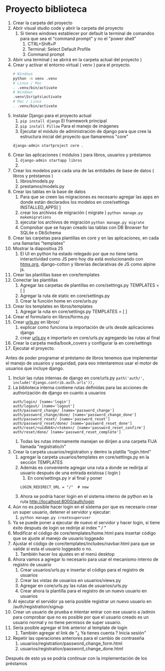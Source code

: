 # Proyecto biblioteca

1. Crear la carpeta del proyecto
2. Abrir visual studio code y abrir la carpeta del proyecto
    1. Si tienes windows establecer por default la terminal de comandos para que sea el "command prompt" y no el "power shell"
        1. CTRL+Shift+P
        2. Terminal: Select Default Profile
        3. Command prompt
3. Abrir una terminal ( se abrirá en la carpeta actual del proyecto )
4. Crear y activar el entorno virtual ( venv ) para el proyecto.
    ```bash
    # Windows
    python -m venv .venv
    # Linux / Mac
    . .venv/bin/activate
    # Windows
    .venv\Scripts\activate
    # Mac / Linux
    . .venv/bin/activate
    ```
5. Instalar Django para el proyecto actual
    1. `pip install django` El framework principal
    2. `pip install Pillow` Para el manejo de imágenes
    3. Ejecutar el módulo de administración de django para que cree la estructura inicial del proyecto que llamaremos "core"
    ```plain
    django-admin startproject core .
    ```
6. Crear las aplicaciones ( módulos ) para libros, usuarios y préstamos
    1. `django-admin startapp libros`
    2. 
7. Crear los modelos para cada una de las entidades de base de datos ( libros y préstamos )
    1. libros/models.py
    2. prestamos/models.py
8. Crear las tablas en la base de datos
    1. Para que se creen las migraciones es necesario agregar las apps en donde están declarados los modelos en core/settings INSTALLED\_APPS\[ \]
    2. crear los archivos de migración ( migrate ) `python manage.py makemigrations`
    3. ejecutar los archivos de migración `python manage.py migrate`
    4. Comprobar que se hayan creado las tablas con DB Browser for SQLite o DbSchema
9. Crear las carpetas para plantillas en core y en las aplicaciones, en cada una llamarlas "templates"
10. Mostrar la diapositiva 25
    1. El UI en python ha estado relegado por que no tiene tanta interactividad como JS pero hoy día está evolucionando con [htmx.org](http://htmx.org), django-cotton y librerías declarativas de JS como alpine js.
11. Crear las plantillas base en core/templates
12. Conectar las plantillas
    1. Agregar las carpetas de plantillas en core/settings.py TEMPLATES = \[ \]
    2. Agregar la ruta de static en core/settings.py
    3. Crear la función home en core/urls.py
13. Crear los templates en libros/templates
    1. Agregar la ruta en core/settings.py TEMPLATES = \[ \]
14. Crear el formulario en libros/forms.py
15. Crear [urls.py](http://urls.py) en libros/
    1. explicar como funciona la importación de urls desde aplicaciones django
    2. crear [urls.py](http://urls.py) e importarlo en core/urls.py agregando las rutas al final
16. Crear la carpeta media/book\_covers y configurar la en core/settings
17. Ejecutar el proyecto.

Antes de poder programar el préstamo de libros tenemos que implementar el manejo de usuarios y seguridad, para eso intentaremos usar el motor de usuarios que incluye django.

1. Incluir las rutas internas de django en core/urls.py `path('auth/', include('django.contrib.auth.urls')),`
2. La biblioteca interna contiene rutas definidas para las acciones de authorización de django en cuanto a usuarios
    ```plain
    auth/login/ [name='login']
    auth/logout/ [name='logout']
    auth/password_change/ [name='password_change']
    auth/password_change/done/ [name='password_change_done']
    auth/password_reset/ [name='password_reset']
    auth/password_reset/done/ [name='password_reset_done']
    auth/reset/<uidb64>/<token>/ [name='password_reset_confirm']
    auth/reset/done/ [name='password_reset_complete']
    ```
    1. Todas las rutas internamente manejan se dirijen a una carpeta FIJA llamada "registratio/n"
3. Crear la carpeta usuarios/registration y dentro la platilla "login.html"
    1. agregar la carpeta usuarios/templates en core/settings.py en la sección TEMPLATES
    2. Además es conveniente agregar una ruta a donde se redirija al usuario después de una entrada existosa ( login )
        1. En core/settings.py ir al final y poner
        ```plain
        LOGIN_REDIRECT_URL = "/"  # new 
        ```
    3. Ahora se podría hacer login en el sistema interno de python en la ruta [http://localhost:8000/auth/login](http://localhost:8000/auth/login)
4. Aún no es posible hacer login en el sistema por que es necesario crear un super usuario, detener el servidor y ejecutar:
    1. `python manage.py createsuperuser`
5. Ya se puede poner a ejecutar de nuevo el servidor y hacer login, si tiene éxito después de login se redirije al index " / "
6. Modificar el código de core/templates/home.html para insertar código que se ajuste al manejo de usuario loggeado
7. Ajustar el código de core/templates/includes/navbar.html para que se valide si esta el usuario loggeado o no.
    1. También hacer los ajustes en el menú desktop
8. Ahora vamos a agregar lo necesario para usar el mecanismo interno de registro de usuario
    1. Crear usuarios/urls.py e insertar el código para el registro de usuarios
    2. Crear las vistas de usuarios en usuarios/views.py
    3. Agregar en core/urls.py las rutas de usuarios/urls.py
    4. Crear ahora la plantilla para el registro de un nuevo usuario en usuarios
9. Al ejecutar el servidor ya sería posible registrar un nuevo usuario en /auth/registration/signup
10. Crear un usuario de prueba e intentar entrar con ese usuario a /admin para comprobar que no es posible por que el usuario creado es un usuario normal y no tiene permisos de super usuario.
11. Sería posible agregar el link anterior al template de login
    1. También agregar el link de "¿ Ya tienes cuenta ? Inicia sesión"
12. Repetir las operaciones anteriores para el cambio de contraseña
    1. usuarios/registration/password\_change\_form.html
    2. usuarios/registration/password\_change\_done.html

  

Después de esto ya se podría continuar con la implementación de los préstamos

